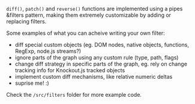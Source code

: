```diff()```, ```patch()``` and ```reverse()``` functions are implemented using a pipes &filters pattern, making them extremely customizable by adding or replacing filters.

Some examples of what you can acheive writing your own filter:
- diff special custom objects (eg. DOM nodes, native objects, functions, RegExp, node.js streams?)
- ignore parts of the graph using any custom rule (type, path, flags)
- change diff strategy in specific parts of the graph, eg. rely on change tracking info for Knockout.js tracked objects
- implement custom diff mechanisms, like relative numeric deltas
- suprise me! :)

Check the ```/src/filters``` folder for more example code.
